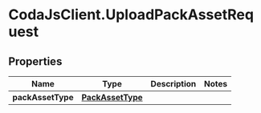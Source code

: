 # CodaJsClient.UploadPackAssetRequest

## Properties
Name | Type | Description | Notes
------------ | ------------- | ------------- | -------------
**packAssetType** | [**PackAssetType**](PackAssetType.md) |  | 
